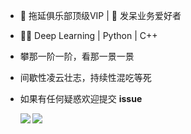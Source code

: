 - 💪 拖延俱乐部顶级VIP | 🤣 发呆业务爱好者
- 👨‍🎓 Deep Learning | Python | C++
- 攀那一阶一阶，看那一景一景
- 间歇性凌云壮志，持续性混吃等死
- 如果有任何疑惑欢迎提交 **issue**


   <img align="left" src="https://github-readme-stats.vercel.app/api?username=mrcangye&show_icons=true&theme=vue" />





 





<img href="https://github.com/mrcangye/github-readme-stats" align="left" src="https://github-readme-stats.vercel.app/api/top-langs/?username=mrcangye&langs_count=8" />




